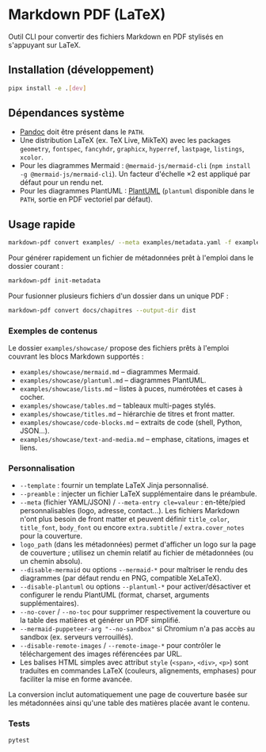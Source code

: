 # Markdown PDF (LaTeX)

Outil CLI pour convertir des fichiers Markdown en PDF stylisés en s'appuyant sur LaTeX.

## Installation (développement)

```bash
pipx install -e .[dev]
```

## Dépendances système

- [Pandoc](https://pandoc.org/) doit être présent dans le `PATH`.
- Une distribution LaTeX (ex. TeX Live, MikTeX) avec les packages `geometry`, `fontspec`, `fancyhdr`, `graphicx`, `hyperref`, `lastpage`, `listings`, `xcolor`.
- Pour les diagrammes Mermaid : `@mermaid-js/mermaid-cli` (`npm install -g @mermaid-js/mermaid-cli`). Un facteur d'échelle ×2 est appliqué par défaut pour un rendu net.
- Pour les diagrammes PlantUML : [PlantUML](https://plantuml.com/) (`plantuml` disponible dans le `PATH`, sortie en PDF vectoriel par défaut).

## Usage rapide

```bash
markdown-pdf convert examples/ --meta examples/metadata.yaml -f example.pdf
```

Pour générer rapidement un fichier de métadonnées prêt à l'emploi dans le dossier courant :

```bash
markdown-pdf init-metadata
```

Pour fusionner plusieurs fichiers d'un dossier dans un unique PDF :

```bash
markdown-pdf convert docs/chapitres --output-dir dist
```

### Exemples de contenus

Le dossier `examples/showcase/` propose des fichiers prêts à l'emploi couvrant les blocs Markdown supportés :

- `examples/showcase/mermaid.md` – diagrammes Mermaid.
- `examples/showcase/plantuml.md` – diagrammes PlantUML.
- `examples/showcase/lists.md` – listes à puces, numérotées et cases à cocher.
- `examples/showcase/tables.md` – tableaux multi-pages stylés.
- `examples/showcase/titles.md` – hiérarchie de titres et front matter.
- `examples/showcase/code-blocks.md` – extraits de code (shell, Python, JSON...).
- `examples/showcase/text-and-media.md` – emphase, citations, images et liens.

### Personnalisation

- `--template` : fournir un template LaTeX Jinja personnalisé.
- `--preamble` : injecter un fichier LaTeX supplémentaire dans le préambule.
- `--meta` (fichier YAML/JSON) / `--meta-entry cle=valeur` : en-tête/pied personnalisables (logo, adresse, contact...). Les fichiers Markdown n'ont plus besoin de front matter et peuvent définir `title_color`, `title_font`, `body_font` ou encore `extra.subtitle` / `extra.cover_notes` pour la couverture.
- `logo_path` (dans les métadonnées) permet d'afficher un logo sur la page de couverture ; utilisez un chemin relatif au fichier de métadonnées (ou un chemin absolu).
- `--disable-mermaid` ou options `--mermaid-*` pour maîtriser le rendu des diagrammes (par défaut rendu en PNG, compatible XeLaTeX).
- `--disable-plantuml` ou options `--plantuml-*` pour activer/désactiver et configurer le rendu PlantUML (format, charset, arguments supplémentaires).
- `--no-cover` / `--no-toc` pour supprimer respectivement la couverture ou la table des matières et générer un PDF simplifié.
- `--mermaid-puppeteer-arg "--no-sandbox"` si Chromium n'a pas accès au sandbox (ex. serveurs verrouillés).
- `--disable-remote-images` / `--remote-image-*` pour contrôler le téléchargement des images référencées par URL.
- Les balises HTML simples avec attribut `style` (`<span>`, `<div>`, `<p>`) sont traduites en commandes LaTeX (couleurs, alignements, emphases) pour faciliter la mise en forme avancée.

La conversion inclut automatiquement une page de couverture basée sur les métadonnées ainsi qu'une table des matières placée avant le contenu.

### Tests

```bash
pytest
```
